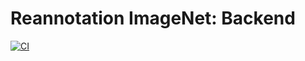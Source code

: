 # Reannotation ImageNet: Backend

[![CI](https://github.com/mofumofu1729/reannotation-imagenet-backend/actions/workflows/main.yml/badge.svg)](https://github.com/mofumofu1729/reannotation-imagenet-backend/actions/workflows/main.yml)
